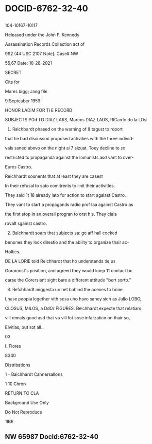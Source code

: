 # DOCID-6762-32-40

##
104-10167-10117

Heleased under the John F. Kennedy

Assassination Records Collection act of

992 (44 USC 2107 Note]. Case#:NW

55.67 Date: 10-28-2021

SECRET

Cits for

Mares bigg; Jang file

9 Septeaber 1959

HONOR LADIM FOR Ti E RECORD

SUBJECTS POd TO DIAZ LARS, Marcos DIAZ LADS, RICardo do la LOsi

1. Ralchbardt phased on the warning of 8 tagust to roport

that he bad discussod proposed activities with the three individ-

vals saned abovo on the night al 7 sizuat. Toey decline to so

restricted to propaganda against the lomunists asd vant to over-

Euros Castro.

Reichhardt soonents that at least they are casest

In their refusal to sato comitrents to linit their actívitles.

They sald 1t 18 already lato for action to start agalast Castro.

They vant to start a propagands radio prof Iaa against Castro as

the first stop in an overall progran to orst his. They clala

rovalt sgainst castro.

2. Balchhardt soars that subjects sa: go aff hall cocked

benones they lock direstio and the ability to organize thair ac-

Holties.

DE LA LORIE told Reichhardt that ho understands tie us

Goraroost's position, and agreed they would koep 11 contact bo

carse the Corersiant sight bare a different attitude "bert sortb."

3. Refchhardt miggesta un net bahind the acenes to brine

Lhase peopia logether vith sosa uho havo saney sich as Jullo LOBO,

CLOSUS, MILOS, a DdOr FIGURES. Belchhardt expecte that relatiars

vill remals good asd that va viil fot sose infarzation on thair so,

Elvitlas, but sot all..

03

I. Flores

8340

Distribations

1 - Baichhardt Cannersallons

1 10 Chron

RETURN TO CLA

Background Use Only

Do Not Reproduce

1IBR

NW 65987 Docld:6762-32-40
---

